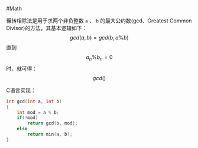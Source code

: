 #Math 

辗转相除法是用于求两个非负整数 `a` 、 `b` 的最大公约数(gcd、Greatest Common Divisor)的方法，其基本逻辑如下：
$$gcd(a, b)=gcd(b, a \% b)$$
直到
$$a_n\%b_n=0$$
时，就可得：
$$gcd()$$

C语言实现：
```C
int gcd(int a, int b)
{
	int mod = a % b;
	if(!mod)
		return gcd(b, mod);
	else
		return min(a, b);
}

```



